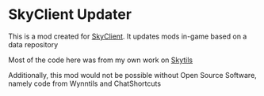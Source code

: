 # SkyClient Updater

This is a mod created for [SkyClient](https://github.com/nacrt/SkyblockClient). It updates mods in-game based on a data repository 

Most of the code here was from my own work on [Skytils](https://github.com/Skytils/SkytilsMod)

Additionally, this mod would not be possible without Open Source Software, namely code from Wynntils and ChatShortcuts
